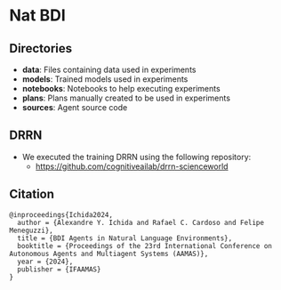 # Nat BDI

## Directories
- **data**: Files containing data used in experiments
- **models**: Trained models used in experiments
- **notebooks**: Notebooks to help executing experiments
- **plans**: Plans manually created to be used in experiments
- **sources**: Agent source code

## DRRN
- We executed the training DRRN using the following repository:
  - https://github.com/cognitiveailab/drrn-scienceworld

## Citation
```
@inproceedings{Ichida2024,
  author = {Alexandre Y. Ichida and Rafael C. Cardoso and Felipe Meneguzzi},
  title = {BDI Agents in Natural Language Environments},
  booktitle = {Proceedings of the 23rd International Conference on Autonomous Agents and Multiagent Systems (AAMAS)},
  year = {2024},
  publisher = {IFAAMAS}
}
```
